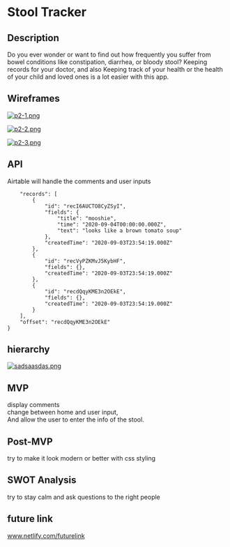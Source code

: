 # Stool Tracker

## Description 
Do you ever wonder or want to find out how frequently you suffer from bowel conditions like constipation, diarrhea, or bloody stool? Keeping records for your doctor, and also Keeping track of your health or the health of your child and loved ones is a lot easier with this app.

## Wireframes
[![p2-1.png](https://i.postimg.cc/K8gC1dVz/p2-1.png)](https://postimg.cc/ZW4wgDJt)

[![p2-2.png](https://i.postimg.cc/ZKXMzwRh/p2-2.png)](https://postimg.cc/9rtpGtZx)

[![p2-3.png](https://i.postimg.cc/KYDqLF5Z/p2-3.png)](https://postimg.cc/yJWy4M55)

## API 
Airtable will handle the comments and user inputs
```{
    "records": [
        {
            "id": "recI6AUCTO8CyZSyI",
            "fields": {
                "title": "mooshie",
                "time": "2020-09-04T00:00:00.000Z",
                "text": "looks like a brown tomato soup"
            },
            "createdTime": "2020-09-03T23:54:19.000Z"
        },
        {
            "id": "recVyPZKMvJ5KybHF",
            "fields": {},
            "createdTime": "2020-09-03T23:54:19.000Z"
        },
        {
            "id": "recdQqyKME3n2OEkE",
            "fields": {},
            "createdTime": "2020-09-03T23:54:19.000Z"
        }
    ],
    "offset": "recdQqyKME3n2OEkE"
}
```
## hierarchy
[![sadsaasdas.png](https://i.postimg.cc/c4f21zJZ/sadsaasdas.png)](https://postimg.cc/9rFJJJTN)

## MVP
display comments <br>
change between home and user input, <br>
And allow the user to enter the info of the stool.

## Post-MVP 
try to make it look modern or better with css styling

## SWOT Analysis
try to stay calm and ask questions to the right people

## future link
www.netlify.com/futurelink
